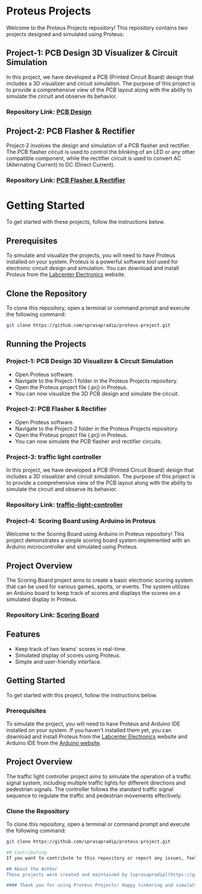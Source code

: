 # Proteus Projects
Welcome to the Proteus Projects repository! This repository contains two projects designed and simulated using Proteus:

## Project-1: PCB Design 3D Visualizer & Circuit Simulation
In this project, we have developed a PCB (Printed Circuit Board) design that includes a 3D visualizer and circuit simulation. The purpose of this project is to provide a comprehensive view of the PCB layout along with the ability to simulate the circuit and observe its behavior.

### Repository Link: [PCB Design ](https://github.com/sprasapradip/proteus-project/tree/main/Project-1)
## Project-2: PCB Flasher & Rectifier
Project-2 involves the design and simulation of a PCB flasher and rectifier. The PCB flasher circuit is used to control the blinking of an LED or any other compatible component, while the rectifier circuit is used to convert AC (Alternating Current) to DC (Direct Current).

### Repository Link: [PCB Flasher & Rectifier](https://github.com/sprasapradip/proteus-project/tree/main/Project-2)
# Getting Started
To get started with these projects, follow the instructions below.

## Prerequisites
To simulate and visualize the projects, you will need to have Proteus installed on your system. Proteus is a powerful software tool used for electronic circuit design and simulation. You can download and install Proteus from the [Labcenter Electronics](https://www.labcenter.com/) website.
## Clone the Repository
To clone this repository, open a terminal or command prompt and execute the following command:
   ```bash
   git clone https://github.com/sprasapradip/proteus-project.git
```
## Running the Projects
###  Project-1: PCB Design 3D Visualizer & Circuit Simulation
- Open Proteus software.
- Navigate to the Project-1 folder in the Proteus Projects repository.
- Open the Proteus project file (.prj) in Proteus.
- You can now visualize the 3D PCB design and simulate the circuit.
### Project-2: PCB Flasher & Rectifier
- Open Proteus software.
- Navigate to the Project-2 folder in the Proteus Projects repository.
- Open the Proteus project file (.prj) in Proteus.
- You can now simulate the PCB flasher and rectifier circuits.

### Project-3: traffic light controller
In this project, we have developed a PCB (Printed Circuit Board) design that includes a 3D visualizer and circuit simulation. The purpose of this project is to provide a comprehensive view of the PCB layout along with the ability to simulate the circuit and observe its behavior.

### Repository Link: [traffic-light-controller](https://github.com/sprasapradip/proteus-project/tree/main/traffic-light-controller)




### Project-4: Scoring Board using Arduino in Proteus
Welcome to the Scoring Board using Arduino in Proteus repository! This project demonstrates a simple scoring board system implemented with an Arduino microcontroller and simulated using Proteus.

## Project Overview
The Scoring Board project aims to create a basic electronic scoring system that can be used for various games, sports, or events. The system utilizes an Arduino board to keep track of scores and displays the scores on a simulated display in Proteus.

### Repository Link: [Scoring Board](https://github.com/sprasapradip/proteus-project/tree/main/scorring%20board)
## Features
- Keep track of two teams' scores in real-time.
- Simulated display of scores using Proteus.
- Simple and user-friendly interface.

## Getting Started
To get started with this project, follow the instructions below.

### Prerequisites
To simulate the project, you will need to have Proteus and Arduino IDE installed on your system. If you haven't installed them yet, you can download and install Proteus from the [Labcenter Electronics](https://www.labcenter.com/) website and Arduino IDE from the [Arduino website](https://www.arduino.cc/en/software).


## Project Overview
The traffic light controller project aims to simulate the operation of a traffic signal system, including multiple traffic lights for different directions and pedestrian signals. The controller follows the standard traffic signal sequence to regulate the traffic and pedestrian movements effectively.

### Clone the Repository
To clone this repository, open a terminal or command prompt and execute the following command:

```bash
git clone https://github.com/sprasapradip/proteus-project.git

## Contributing
If you want to contribute to this repository or report any issues, feel free to create a pull request or raise an issue on the respective project's GitHub page.

## About the Author
These projects were created and maintained by [sprasapradip](https://github.com/sprasapradip). Please reach out to the author for any questions or inquiries related to the projects.

#### Thank you for using Proteus Projects! Happy tinkering and simulating!
